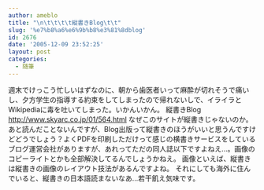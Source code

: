 ```yaml
---
author: ameblo
title: "\n\t\t\t\t縦書きBlog\t\t"
slug: '%e7%b8%a6%e6%9b%b8%e3%81%8dblog'
id: 2676
date: '2005-12-09 23:52:25'
layout: post
categories:
  - 随筆
---
```


週末でけっこう忙しいはずなのに、朝から歯医者いって麻酔が切れそうで痛いし、夕方学生の指導する約束をしてしまったので帰れないしで、イライラとWikipediaに毒を吐いてしまった。いかんいかん。 縦書きBlog http://www.skyarc.co.jp/01/564.html なぜこのサイトが縦書きじゃないのか。 あと読んだことないんですが、Blog出版って縦書きのほうがいいと思うんですけどどうでしょう？よくPDFを印刷しただけって感じの横書きサービスをしているブログ運営会社がありますが、あれってただの同人誌以下ですよねえ…。画像のコピーライトとかも全部解決してるんでしょうかねえ。 画像といえば、縦書きは縦書きの画像のレイアウト技法があるんですよね。 それにしても海外に住んでいると、縦書きの日本語読まないなあ…若干飢え気味です。